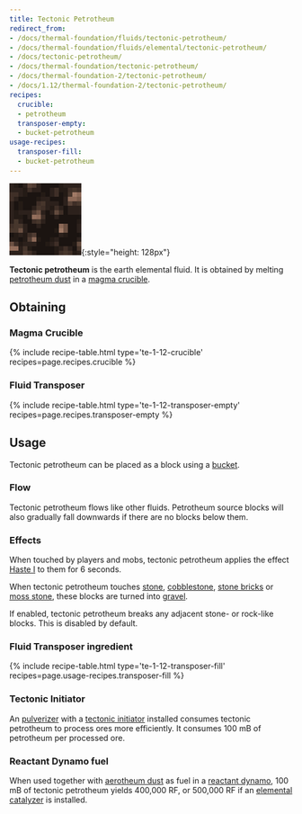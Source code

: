 ```yaml
---
title: Tectonic Petrotheum
redirect_from:
- /docs/thermal-foundation/fluids/tectonic-petrotheum/
- /docs/thermal-foundation/fluids/elemental/tectonic-petrotheum/
- /docs/tectonic-petrotheum/
- /docs/thermal-foundation/tectonic-petrotheum/
- /docs/thermal-foundation-2/tectonic-petrotheum/
- /docs/1.12/thermal-foundation-2/tectonic-petrotheum/
recipes:
  crucible:
  - petrotheum
  transposer-empty:
  - bucket-petrotheum
usage-recipes:
  transposer-fill:
  - bucket-petrotheum
---
```


![Tectonic petrotheum](/assets/images/thermal-foundation-2/tectonic-petrotheum.gif){:style="height: 128px"}


**Tectonic petrotheum** is the earth elemental fluid. It is obtained by melting
[petrotheum dust](../petrotheum-dust/) in a [magma
crucible](../../thermal-expansion/magma-crucible/).


Obtaining
---------

### Magma Crucible
{% include recipe-table.html type='te-1-12-crucible' recipes=page.recipes.crucible %}

### Fluid Transposer
{% include recipe-table.html type='te-1-12-transposer-empty' recipes=page.recipes.transposer-empty %}


Usage
-----

Tectonic petrotheum can be placed as a block using a
[bucket](https://minecraft.gamepedia.com/Bucket).

### Flow
Tectonic petrotheum flows like other fluids. Petrotheum source blocks will also
gradually fall downwards if there are no blocks below them.

### Effects
When touched by players and mobs, tectonic petrotheum applies the effect [Haste
I](https://minecraft.gamepedia.com/Status_effect#Haste) to them for 6 seconds.

When tectonic petrotheum touches [stone](https://minecraft.gamepedia.com/Stone),
[cobblestone](https://minecraft.gamepedia.com/Cobblestone), [stone
bricks](https://minecraft.gamepedia.com/Stone_Bricks) or [moss
stone](https://minecraft.gamepedia.com/Moss_Stone), these blocks are turned into
[gravel](https://minecraft.gamepedia.com/Gravel).

If enabled, tectonic petrotheum breaks any adjacent stone- or rock-like blocks.
This is disabled by default.

### Fluid Transposer ingredient
{% include recipe-table.html type='te-1-12-transposer-fill' recipes=page.usage-recipes.transposer-fill %}

### Tectonic Initiator
An [pulverizer](../../thermal-expansion/pulverizer/) with a [tectonic
initiator](../../thermal-expansion/augment-tectonic-initiator/) installed consumes tectonic
petrotheum to process ores more efficiently. It consumes 100 mB of petrotheum
per processed ore.

### Reactant Dynamo fuel
When used together with [aerotheum dust](../aerotheum-dust/) as fuel in a
[reactant dynamo](../../thermal-expansion/reactant-dynamo/), 100 mB of tectonic petrotheum yields
400,000 RF, or 500,000 RF if an [elemental
catalyzer](../../thermal-expansion/augment-elemental-catalyzer/) is installed.
